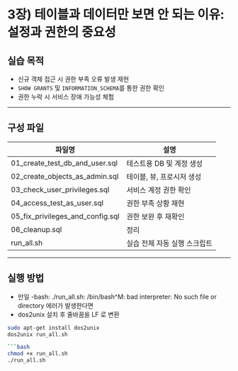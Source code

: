 # 3장) 테이블과 데이터만 보면 안 되는 이유: 설정과 권한의 중요성

## 실습 목적

- 신규 객체 접근 시 권한 부족 오류 발생 재현
- `SHOW GRANTS` 및 `INFORMATION_SCHEMA`를 통한 권한 확인
- 권한 누락 시 서비스 장애 가능성 체험

---

## 구성 파일

| 파일명                            | 설명 |
|---------------------------------|------|
| 01_create_test_db_and_user.sql    | 테스트용 DB 및 계정 생성 |
| 02_create_objects_as_admin.sql   | 테이블, 뷰, 프로시저 생성 |
| 03_check_user_privileges.sql     | 서비스 계정 권한 확인 |
| 04_access_test_as_user.sql       | 권한 부족 상황 재현 |
| 05_fix_privileges_and_config.sql | 권한 보완 후 재확인 |
| 06_cleanup.sql                   | 정리 |
| run_all.sh                       | 실습 전체 자동 실행 스크립트 |

---

## 실행 방법
- 만일 -bash: ./run_all.sh: /bin/bash^M: bad interpreter: No such file or directory 에러가 발생한다면
- dos2unix 설치 후 줄바꿈을 LF 로 변환
```bash
sudo apt-get install dos2unix
dos2unix run_all.sh

```bash
chmod +x run_all.sh
./run_all.sh
